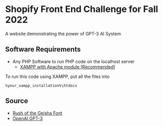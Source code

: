 # Shopify Front End Challenge for Fall 2022
A website demonstrating the power of GPT-3 AI System
## Software Requirements
 - Any PHP Software to run PHP code on the localhost server
	 - [XAMPP with Apache module [Recommended]](https://www.apachefriends.org/index.html)

To run this code using XAMPP, put all the files into

    %your_xampp_installation%\htdocs
	

## Source
 - [Rush of the Geisha Font](https://www.dafont.com/rush-of-the-geisha.font)
 - [OpenAI GPT-3](https://openai.com/)

